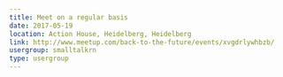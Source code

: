 ```yaml
---
title: Meet on a regular basis
date: 2017-05-19
location: Action House, Heidelberg, Heidelberg
link: http://www.meetup.com/back-to-the-future/events/xvgdrlywhbzb/
usergroup: smalltalkrn
type: usergroup
---
```

